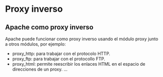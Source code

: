 # Proxy inverso
## Apache como proxy inverso
Apache puede funcionar como proxy inverso usando el módulo proxy junto a otros módulos, por ejemplo:
- proxy_http: para trabajar con el protocolo HTTP.
- proxy_ftp: para trabajar con el protocollo FTP.
-  proxy_html: permite reescribir los enlaces HTML en el espacio de direcciones de un proxy.
...
